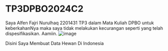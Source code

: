 # TP3DPBO2024C2
Saya Alfen Fajri Nurulhaq 2201431 TP3 dalam Mata Kuliah DPBO untuk keberkahanNya maka saya tidak melakukan kecurangan seperti yang telah dispesifikasikan. Aamiin.
![image](https://github.com/ubbbeee/TP3DPBO2024C2/assets/120569318/a836c3b4-7b1f-473b-ba40-9179077dfc08)

Disini Saya Membuat Data Hewan Di Indonesia

